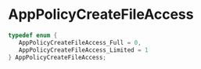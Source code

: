 # AppPolicyCreateFileAccess

```C
typedef enum {
   AppPolicyCreateFileAccess_Full = 0,
   AppPolicyCreateFileAccess_Limited = 1
} AppPolicyCreateFileAccess;
```
